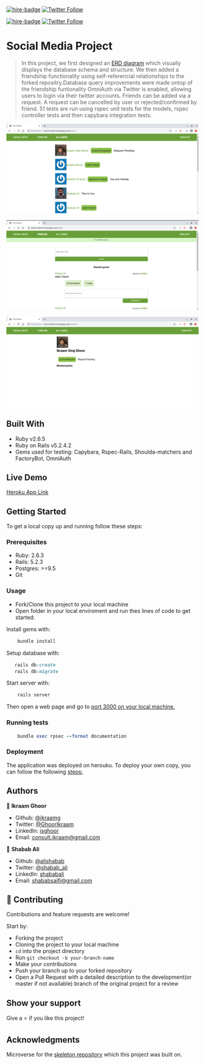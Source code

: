 [![hire-badge](https://img.shields.io/badge/Consult%20/%20Hire%20Ikraam-Click%20to%20Contact-brightgreen)](mailto:consult.ikraam@gmail.com) [![Twitter Follow](https://img.shields.io/twitter/follow/GhoorIkraam?label=Follow%20Ikraam%20on%20Twitter&style=social)](https://twitter.com/GhoorIkraam)

[![hire-badge](https://img.shields.io/badge/Consult%20/%20Hire%20Shabab-Click%20to%20Contact-brightgreen)](mailto:shababsaifi@gmail.com) [![Twitter Follow](https://img.shields.io/twitter/follow/shabab_ali?label=Follow%20Shabab%20on%20Twitter&style=social)](https://twitter.com/shabab_ali)

# Social Media Project

> In this project, we first designed an [ERD diagram](https://github.com/ikraamg/Social-Media/blob/milestone1/docs/Social%20Media%20ERD.pdf) which visually displays the database schema and structure.
> We then added a friendship functionality using self-referencial relationships to the forked repositry.Database query improvements were made ontop of the friendship funtionality
> OmniAuth via Twitter is enabled, allowing users to login via their twitter accounts.
> Friends can be added via a request. A request can be cancelled by user or rejected/confirmed by friend.
> 51 tests are run using rspec unit tests for the models, rspec controller tests and then capybara integration tests.

![screenshot](screenshot_1.png)

![screenshot](screenshot_2.png)

![screenshot](screenshot_3.png)

## Built With

- Ruby v2.6.5
- Ruby on Rails v5.2.4.2
- Gems used for testing: Capybara, Rspec-Rails, Shoulda-matchers and FactoryBot, OmniAuth

## Live Demo

[Heroku App Link](https://social-mate.herokuapp.com/)

## Getting Started

To get a local copy up and running follow these steps:

### Prerequisites

- Ruby: 2.6.3
- Rails: 5.2.3
- Postgres: >=9.5
- Git

### Usage

- Fork/Clone this project to your local machine
- Open folder in your local enviroment and run thes lines of code to get started:

Install gems with:

```Ruby
    bundle install
```

Setup database with:

```Ruby
   rails db:create
   rails db:migrate
```

Start server with:

```Ruby
    rails server
```

Then open a web page and go to [port 3000 on your local machine.](http://localhost:3000)

### Running tests

```Ruby
    bundle exec rpsec --format documentation
```

### Deployment

The application was deployed on herouku.
To deploy your own copy, you can follow the following [steps:](https://devcenter.heroku.com/articles/git)

## Authors

👤 **Ikraam Ghoor**

- Github: [@ikraamg](https://github.com/ikraamg)
- Twitter: [@GhoorIkraam](https://twitter.com/GhoorIkraam)
- LinkedIn: [isghoor](https://linkedin.com/isghoor)
- Email: [consult.ikraam@gmail.com](mailto:consult.ikraam@gmail.com)

👤 **Shabab Ali**

- Github: [@alishabab](https://github.com/alishabab)
- Twitter: [@shabab_ali](https://twitter.com/shabab_ali)
- LinkedIn: [shababali](https://www.linkedin.com/in/shababali/)
- Email: [shababsaifi@gmail.com](mailto:shababsaifi@gmail.com)

## 🤝 Contributing

Contributions and feature requests are welcome!

Start by:

- Forking the project
- Cloning the project to your local machine
- `cd` into the project directory
- Run `git checkout -b your-branch-name`
- Make your contributions
- Push your branch up to your forked repository
- Open a Pull Request with a detailed description to the development(or master if not available) branch of the original project for a review

## Show your support

Give a ⭐️ if you like this project!

## Acknowledgments

Microverse for the [skeleton repository](https://github.com/microverseinc/ror-social-scaffold) which this project was built on.
